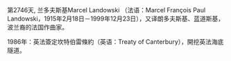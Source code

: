 第2746天, 兰多夫斯基Marcel Landowski （法语：Marcel François Paul Landowski，1915年2月18日－1999年12月23日），又译朗多夫斯基、蓝道斯基，波兰裔的法国作曲家。

1986年：英法簽定坎特伯雷條約（英语：Treaty of Canterbury），開挖英法海底隧道。